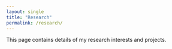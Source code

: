 ```yaml
---
layout: single
title: "Research"
permalink: /research/
---
```


This page contains details of my research interests and projects.
